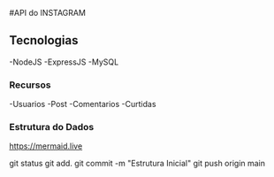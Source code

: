 #API do INSTAGRAM

## Tecnologias
-NodeJS
-ExpressJS
-MySQL

### Recursos
-Usuarios
-Post
-Comentarios
-Curtidas

### Estrutura do Dados

https://mermaid.live

git status
git add.
git commit -m "Estrutura Inicial"
git push origin main